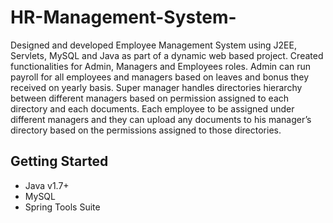 # HR-Management-System-
Designed and developed Employee Management System using J2EE, Servlets, MySQL and Java as part of a dynamic web based project. Created functionalities for Admin, Managers and Employees roles. Admin can run payroll for all employees and managers based on leaves and bonus they received on yearly basis. Super manager handles directories hierarchy between different managers based on permission assigned to each directory and each documents. Each employee to be assigned under different managers and they can upload any documents to his manager’s directory based on the permissions assigned to those directories.

## Getting Started
* Java v1.7+
* MySQL
* Spring Tools Suite



